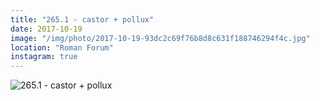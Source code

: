 ```yaml
---
title: "265.1 - castor + pollux"
date: 2017-10-19
image: "/img/photo/2017-10-19-93dc2c69f76b8d8c631f188746294f4c.jpg"
location: "Roman Forum"
instagram: true
---
```


![265.1 - castor + pollux](/img/photo/2017-10-19-93dc2c69f76b8d8c631f188746294f4c.jpg)
